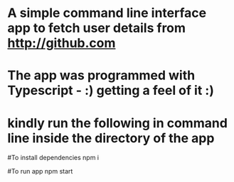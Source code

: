 # A simple command line interface app to fetch user details from http://github.com

# The app was programmed with Typescript - :) getting a feel of it :)

# kindly run the following in command line inside the directory of the app

#To install dependencies
npm i

#To run app
npm start
